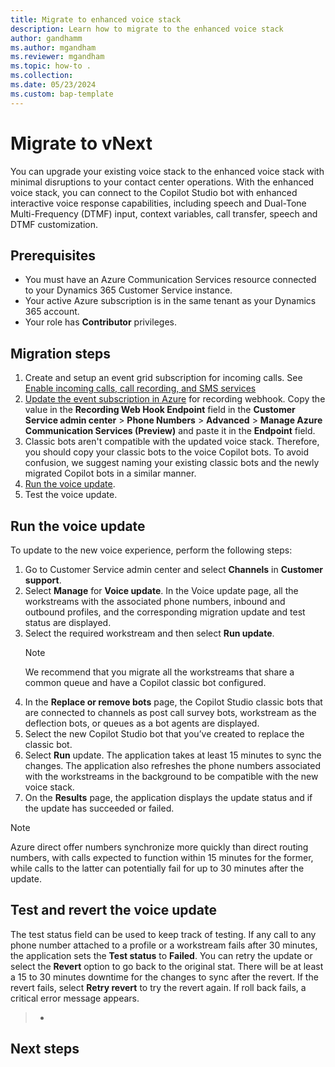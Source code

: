```yaml
---
title: Migrate to enhanced voice stack
description: Learn how to migrate to the enhanced voice stack
author: gandhamm
ms.author: mgandham
ms.reviewer: mgandham
ms.topic: how-to .
ms.collection: 
ms.date: 05/23/2024
ms.custom: bap-template
---
```



# Migrate to vNext

You can upgrade your existing voice stack to the enhanced voice stack with minimal disruptions to your contact center operations. With the enhanced voice stack, you can connect to the Copilot Studio bot with enhanced interactive voice response capabilities, including speech and Dual-Tone Multi-Frequency (DTMF) input, context variables, call transfer, speech and DTMF customization.

## Prerequisites

- You must have an Azure Communication Services resource connected to your Dynamics 365 Customer Service instance.
- Your active Azure subscription is in the same tenant as your Dynamics 365 account.
- Your role has **Contributor** privileges.

## Migration steps

1. Create and setup an event grid subscription for incoming calls. See [Enable incoming calls, call recording, and SMS services](config-acs-voice.md#enable-incoming-calls-call-recording-and-sms-services)
1. [Update the event subscription in Azure](/azure/communication-services/quickstarts/events/subscribe-to-events?pivots=platform-azp#update-event-subscription) for recording webhook. Copy the value in the **Recording Web Hook Endpoint** field in the **Customer Service admin center** > **Phone Numbers** > **Advanced** > **Manage Azure Communication Services (Preview)** and paste it in the **Endpoint** field.
1. Classic bots aren't compatible with the updated voice stack. Therefore, you should copy your classic bots to the voice Copilot bots.  To avoid confusion, we suggest naming your existing classic bots and the newly migrated Copilot bots in a similar manner.
1. [Run the voice update](#run-the-voice-update).
1. Test the voice update.

## Run the voice update
To update to the new voice experience, perform the following steps:

1. Go to Customer Service admin center and select **Channels** in **Customer support**.
1. Select **Manage** for **Voice update**. In the Voice update page, all the workstreams with the associated phone numbers, inbound and outbound profiles, and the corresponding migration update and test status are displayed.
1. Select the required workstream and then select **Run update**.
    > [!NOTE]
    > We recommend that you migrate all the workstreams that share a common queue and have a Copilot classic bot configured.
1. In the **Replace or remove bots** page, the Copilot Studio classic bots that are connected to channels as post call survey bots, workstream as the deflection bots, or queues as a bot agents are displayed.
1. Select the new Copilot Studio bot that you’ve created to replace the classic bot.
1. Select **Run** update. The application takes at least 15 minutes to sync the changes. The application also refreshes the phone numbers associated with the workstreams in the background to be compatible with the new voice stack.
1. On the **Results** page, the application displays the update status and if the update has succeeded or failed.

> [!NOTE]
> Azure direct offer numbers synchronize more quickly than direct routing numbers, with calls expected to function within 15 minutes for the former, while calls to the latter can potentially fail for up to 30 minutes after the update.

## Test and revert the voice update

The test status field can be used to keep track of testing.  If any call to any phone number attached to a profile or a workstream fails after 30 minutes, the application sets the **Test status** to **Failed**. You can retry the update or select the **Revert** option to go back to the original stat. There will be at least a 15 to 30 minutes downtime for the changes to sync after the revert. If the revert fails, select **Retry revert**  to try the revert again.
If roll back fails, a critical error message appears.


> - 

## Next steps

<!--Remove all the comments in this template before you sign-off or merge to the main branch.-->

